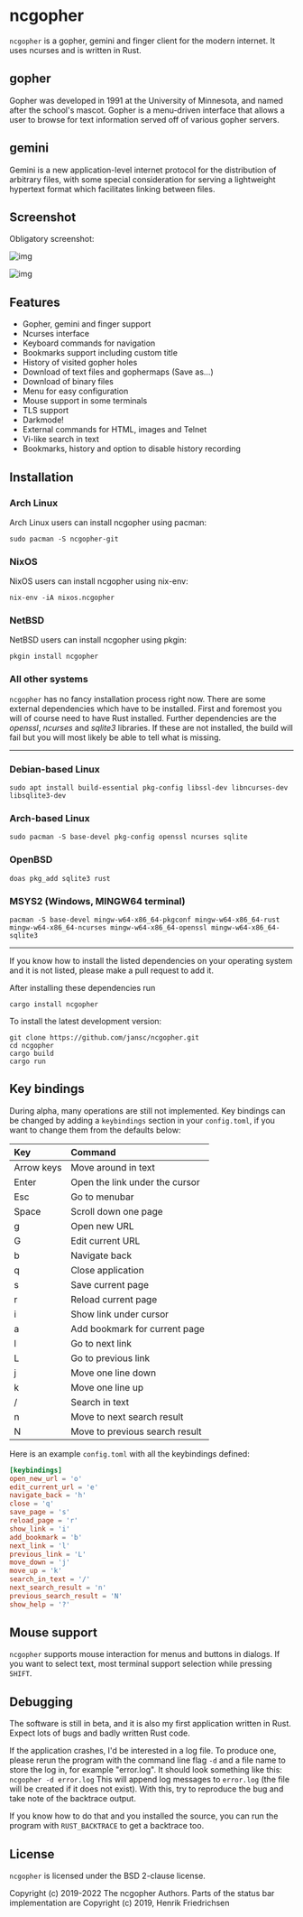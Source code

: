 # ncgopher

`ncgopher` is a gopher, gemini and finger client for the modern internet. It uses
ncurses and is written in Rust.

## gopher

Gopher was developed in 1991 at the University of Minnesota, and named
after the school's mascot. Gopher is a menu-driven interface that
allows a user to browse for text information served off of various
gopher servers.

## gemini

Gemini is a new application-level internet protocol for the distribution
of arbitrary files, with some special consideration for serving a
lightweight hypertext format which facilitates linking between files.

## Screenshot

Obligatory screenshot:

![img](./screenshots/ncgopher.png "Screenshot of NcGopher")

![img](./screenshots/ncgopher-darkmode.png "Screenshot of NcGopher")

## Features

-   Gopher, gemini and finger support
-   Ncurses interface
-   Keyboard commands for navigation
-   Bookmarks support including custom title
-   History of visited gopher holes
-   Download of text files and gophermaps (Save as&#x2026;)
-   Download of binary files
-   Menu for easy configuration
-   Mouse support in some terminals
-   TLS support
-   Darkmode!
-   External commands for HTML, images and Telnet
-   Vi-like search in text
-   Bookmarks, history and option to disable history recording

## Installation


### Arch Linux

Arch Linux users can install ncgopher using pacman:

    sudo pacman -S ncgopher-git

### NixOS

NixOS users can install ncgopher using nix-env:

    nix-env -iA nixos.ncgopher

### NetBSD

NetBSD users can install ncgopher using pkgin:

    pkgin install ncgopher

### All other systems

`ncgopher` has no fancy installation process right now. There are some external
dependencies which have to be installed. First and foremost you will of course
need to have Rust installed. Further dependencies are the *openssl*, *ncurses*
and *sqlite3* libraries. If these are not installed, the build will fail but
you will most likely be able to tell what is missing.

---
### Debian-based Linux

    sudo apt install build-essential pkg-config libssl-dev libncurses-dev libsqlite3-dev

### Arch-based Linux

    sudo pacman -S base-devel pkg-config openssl ncurses sqlite

### OpenBSD

    doas pkg_add sqlite3 rust

### MSYS2 (Windows, MINGW64 terminal)

    pacman -S base-devel mingw-w64-x86_64-pkgconf mingw-w64-x86_64-rust mingw-w64-x86_64-ncurses mingw-w64-x86_64-openssl mingw-w64-x86_64-sqlite3

---

If you know how to install the listed dependencies on your operating system and it is
not listed, please make a pull request to add it.

After installing these dependencies run

    cargo install ncgopher

To install the latest development version:

    git clone https://github.com/jansc/ncgopher.git
    cd ncgopher
    cargo build
    cargo run

## Key bindings

During alpha, many operations are still not implemented. Key bindings can be
changed by adding a `keybindings` section in your `config.toml`, if you want to
change them from the defaults below:

| Key        | Command                        |
| :--------- | :----------------------------- |
| Arrow keys | Move around in text            |
| Enter      | Open the link under the cursor |
| Esc        | Go to menubar                  |
| Space      | Scroll down one page           |
| g          | Open new URL                   |
| G          | Edit current URL               |
| b          | Navigate back                  |
| q          | Close application              |
| s          | Save current page              |
| r          | Reload current page            |
| i          | Show link under cursor         |
| a          | Add bookmark for current page  |
| l          | Go to next link                |
| L          | Go to previous link            |
| j          | Move one line down             |
| k          | Move one line up               |
| /          | Search in text                 |
| n          | Move to next search result     |
| N          | Move to previous search result |

Here is an example `config.toml` with all the keybindings defined:
```toml
[keybindings]
open_new_url = 'o'
edit_current_url = 'e'
navigate_back = 'h'
close = 'q'
save_page = 's'
reload_page = 'r'
show_link = 'i'
add_bookmark = 'b'
next_link = 'l'
previous_link = 'L'
move_down = 'j'
move_up = 'k'
search_in_text = '/'
next_search_result = 'n'
previous_search_result = 'N'
show_help = '?'
```

## Mouse support

`ncgopher` supports mouse interaction for menus and buttons in dialogs.
If you want to select text, most terminal support selection while 
pressing `SHIFT`.

## Debugging

The software is still in beta, and it is also my first application
written in Rust. Expect lots of bugs and badly written Rust code.

If the application crashes, I'd be interested in a log file.
To produce one, please rerun the program with the command line flag `-d` and a
file name to store the log in, for example "error.log".
It should look something like this: `ncgopher -d error.log`
This will append log messages to `error.log` (the file will be created if it
does not exist).
With this, try to reproduce the bug and take note of the backtrace output.

If you know how to do that and you installed the source, you can run the
program with `RUST_BACKTRACE` to get a backtrace too.

## License

`ncgopher` is licensed under the BSD 2-clause license.

Copyright (c) 2019-2022 The ncgopher Authors. Parts of the
status bar implementation are Copyright (c) 2019, Henrik Friedrichsen
